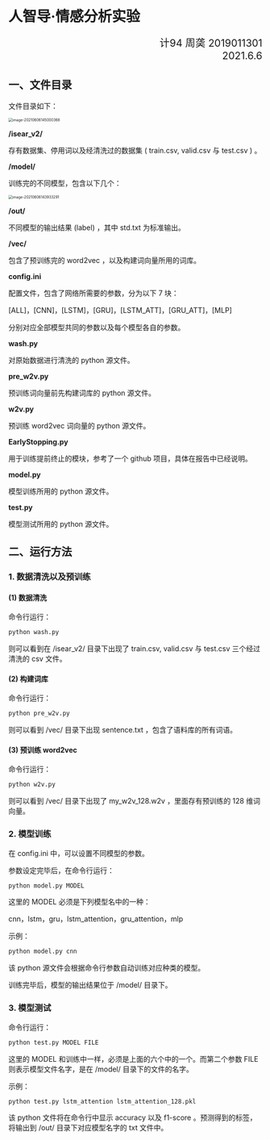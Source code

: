 # 人智导·情感分析实验

<div style="text-align:right">
    <font style="font-size:20px;">
        计94 周䶮 2019011301
        <br>
        2021.6.6
    </font>
</div>

## 一、文件目录

文件目录如下：

<img src="https://img.wzf2000.top/image/2021/06/06/image-20210606145000368.png" alt="image-20210606145000368" style="zoom:50%;" />

**/isear_v2/**

存有数据集、停用词以及经清洗过的数据集 ( train.csv, valid.csv 与 test.csv ) 。

**/model/**

训练完的不同模型，包含以下几个：

<img src="https://img.wzf2000.top/image/2021/06/06/image-20210606143933291.png" alt="image-20210606143933291" style="zoom:50%;" />

**/out/**

不同模型的输出结果 (label) ，其中 std.txt 为标准输出。

**/vec/**

包含了预训练完的 word2vec ，以及构建词向量所用的词库。

**config.ini**

配置文件，包含了网络所需要的参数，分为以下 7 块：

[ALL]，[CNN]，[LSTM]，[GRU]，[LSTM_ATT]，[GRU_ATT]，[MLP] 

分别对应全部模型共同的参数以及每个模型各自的参数。

**wash.py**

对原始数据进行清洗的 python 源文件。

**pre_w2v.py**

预训练词向量前先构建词库的 python 源文件。

**w2v.py**

预训练 word2vec 词向量的 python 源文件。

**EarlyStopping.py**

用于训练提前终止的模块，参考了一个 github 项目，具体在报告中已经说明。

**model.py**

模型训练所用的 python 源文件。

**test.py** 

模型测试所用的 python 源文件。

## 二、运行方法

### 1. 数据清洗以及预训练

#### (1) 数据清洗

命令行运行：

```bash
python wash.py
```

则可以看到在 /isear_v2/ 目录下出现了 train.csv, valid.csv 与 test.csv 三个经过清洗的 csv 文件。

#### (2) 构建词库

命令行运行：

```bash
python pre_w2v.py
```

则可以看到 /vec/ 目录下出现 sentence.txt ，包含了语料库的所有词语。

#### (3) 预训练 word2vec

命令行运行：

```bash
python w2v.py
```

则可以看到 /vec/ 目录下出现了 my_w2v_128.w2v ，里面存有预训练的 128 维词向量。

### 2. 模型训练

在 config.ini 中，可以设置不同模型的参数。

参数设定完毕后，在命令行运行：

```bash
python model.py MODEL
```

这里的 MODEL 必须是下列模型名中的一种：

cnn，lstm，gru，lstm_attention，gru_attention，mlp

示例：

```bash
python model.py cnn
```

该 python 源文件会根据命令行参数自动训练对应种类的模型。

训练完毕后，模型的输出结果位于 /model/ 目录下。

### 3. 模型测试

命令行运行：

```bash
python test.py MODEL FILE
```

这里的 MODEL 和训练中一样，必须是上面的六个中的一个。而第二个参数 FILE 则表示模型文件名字，是在 /model/ 目录下的文件的名字。

示例：

```bash
python test.py lstm_attention lstm_attention_128.pkl
```

该 python 文件将在命令行中显示 accuracy 以及 f1-score 。预测得到的标签，将输出到 /out/ 目录下对应模型名字的 txt 文件中。
